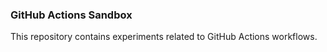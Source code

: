 ### GitHub Actions Sandbox

This repository contains experiments related to GitHub Actions workflows.

